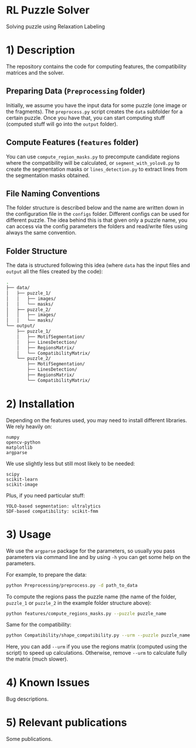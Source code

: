 # RL Puzzle Solver
Solving puzzle using Relaxation Labeling

# 1) Description
The repository contains the code for computing features, the compatibility matrices and the solver.

## Preparing Data (`Preprocessing` folder)
Initially, we assume you have the input data for some puzzle (one image or the fragments).
The `preprocess.py` script creates the `data` subfolder for a certain puzzle. Once you have that, you can start computing stuff (computed stuff will go into the `output` folder).

## Compute Features (`features` folder)
You can use `compute_region_masks.py` to precompute candidate regions where the compatibility will be calculated, or `segment_with_yolov8.py` to create the segmentation masks or `lines_detection.py` to extract lines from the segmentation masks obtained. 

## File Naming Conventions
The folder structure is described below and the name are written down in the configuration file in the `configs` folder. Different configs can be used for different puzzle. The idea behind this is that given only a puzzle name, you can access via the config parameters the folders and read/write files using always the same convention.
## Folder Structure
The data is structured following this idea (where `data` has the input files and `output` all the files created by the code):
```bash
.
├── data/
│   ├── puzzle_1/
│   │   ├── images/
│   │   └── masks/
│   ├── puzzle_2/
│   │   ├── images/
│   │   └── masks/
└── output/
    ├── puzzle_1/
    │   ├── MotifSegmentation/
    │   ├── LinesDetection/
    │   ├── RegionsMatrix/
    │   └── CompatibilityMatrix/
    └── puzzle_2/
        ├── MotifSegmentation/
        ├── LinesDetection/
        ├── RegionsMatrix/
        └── CompatibilityMatrix/
```



# 2) Installation
Depending on the features used, you may need to install different libraries. 
We rely heavily on:
```
numpy
opencv-python
matplotlib
argparse
```
We use slightly less but still most likely to be needed:
```
scipy
scikit-learn
scikit-image
```
Plus, if you need particular stuff:
```
YOLO-based segmentation: ultralytics
SDF-based compatibility: scikit-fmm
```

# 3) Usage
We use the `argparse` package for the parameters, so usually you pass parameters via command line and by using `-h` you can get some help on the parameters.

For example, to prepare the data:
```bash
python Preprocessing/preprocess.py -d path_to_data
```

To compute the regions pass the puzzle name (the name of the folder, `puzzle_1` or `puzzle_2` in the example folder structure above):
```bash
python features/compute_regions_masks.py --puzzle puzzle_name
```

Same for the compatibility:
```bash
python Compatibility/shape_compatibility.py --urm --puzzle puzzle_name
```
Here, you can add `--urm` if you use the regions matrix (computed using the script) to speed up calculations. Otherwise, remove `--urm` to calculate fully the matrix (much slower).

# 4) Known Issues
Bug descriptions.

# 5) Relevant publications
Some publications.

